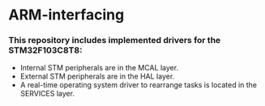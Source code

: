 # ARM-interfacing

### This repository includes implemented drivers for the STM32F103C8T8:

- Internal STM peripherals are in the MCAL layer.
- External STM peripherals are in the HAL layer.
- A real-time operating system driver to rearrange tasks is located in the SERVICES layer.
